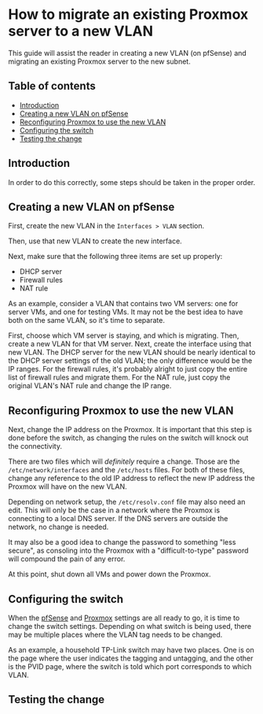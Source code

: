 How to migrate an existing Proxmox server to a new VLAN
=======================================================

This guide will assist the reader in creating a new VLAN (on pfSense) and migrating an existing Proxmox server to the new subnet.

Table of contents
-----------------

- [Introduction](#introduction)
- [Creating a new VLAN on pfSense](#creating-a-new-vlan-on-pfsense)
- [Reconfiguring Proxmox to use the new VLAN](#reconfiguring-proxmox-to-use-the-new-vlan)
- [Configuring the switch](#configuring-the-switch)
- [Testing the change](#testing-the-change)

Introduction
------------

In order to do this correctly, some steps should be taken in the proper order.

Creating a new VLAN on pfSense
------------------------------

First, create the new VLAN in the `Interfaces > VLAN` section.

Then, use that new VLAN to create the new interface.

Next, make sure that the following three items are set up properly:

- DHCP server
- Firewall rules
- NAT rule

As an example, consider a VLAN that contains two VM servers: one for server VMs, and one for testing VMs. It may not be the best idea to have both on the same VLAN, so it's time to separate.

First, choose which VM server is staying, and which is migrating. Then, create a new VLAN for that VM server. Next, create the interface using that new VLAN. The DHCP server for the new VLAN should be nearly identical to the DHCP server settings of the old VLAN; the only difference would be the IP ranges. For the firewall rules, it's probably alright to just copy the entire list of firewall rules and migrate them. For the NAT rule, just copy the original VLAN's NAT rule and change the IP range.

Reconfiguring Proxmox to use the new VLAN
-----------------------------------------

Next, change the IP address on the Proxmox. It is important that this step is done before the switch, as changing the rules on the switch will knock out the connectivity.

There are two files which will *definitely* require a change. Those are the `/etc/network/interfaces` and the `/etc/hosts` files. For both of these files, change any reference to the old IP address to reflect the new IP address the Proxmox will have on the new VLAN.

Depending on network setup, the `/etc/resolv.conf` file may also need an edit. This will only be the case in a network where the Proxmox is connecting to a local DNS server. If the DNS servers are outside the network, no change is needed.

It may also be a good idea to change the password to something "less secure", as consoling into the Proxmox with a "difficult-to-type" password will compound the pain of any error.

At this point, shut down all VMs and power down the Proxmox.

Configuring the switch
----------------------

When the [pfSense](#pfsense) and [Proxmox](#proxmox) settings are all ready to go, it is time to change the switch settings. Depending on what switch is being used, there may be multiple places where the VLAN tag needs to be changed.

As an example, a household TP-Link switch may have two places. One is on the page where the user indicates the tagging and untagging, and the other is the PVID page, where the switch is told which port corresponds to which VLAN.

Testing the change
------------------
